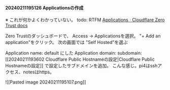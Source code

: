 #### 20240211195126 Applicationsの作成
※ これが何かよくわかっていない。
todo: RTFM [Applications · Cloudflare Zero Trust docs](https://developers.cloudflare.com/cloudflare-one/applications/)

Zero Trustのダッシュボードで、 Access -> Applicationsを選択。 "+ Add an application"をクリック。
次の画面では "Self Hosted"を選ぶ

Application name: default にした
Application domain: subdomain: [[20240211193602 Cloudflare Public Hostnameの設定|Cloudflare Public Hostnameの設定]] で設定したサブドメインを追加。
こんな感じ。pi4はsshアクセス、notesはhttps。
 
![[Pasted image 20240211195107.png]]
